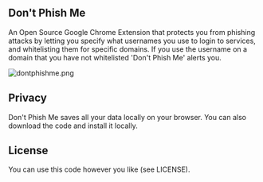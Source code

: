 ## Don't Phish Me


<p>An Open Source Google Chrome Extension that protects you from phishing attacks by letting you specify what usernames you use to login to services, and whitelisting them for specific domains. If you use the username on a domain that you have not whitelisted 'Don't Phish Me' alerts you.</p>

<img src="https://s3-eu-west-1.amazonaws.com/dacod.co.za/images/dontphishme.png" alt="dontphishme.png"/>

## Privacy

<p>Don't Phish Me saves all your data locally on your browser. You can also download the code and install it locally.</p>


## License

You can use this code however you like (see LICENSE).